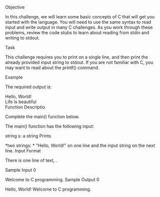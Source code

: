 Objective

In this challenge, we will learn some basic concepts of C that will get you started with the language. You will need to use the same syntax to read input and write output in many C challenges. As you work through these problems, review the code stubs to learn about reading from stdin and writing to stdout.

Task

This challenge requires you to print  on a single line, and then print the already provided input string to stdout. If you are not familiar with C, you may want to read about the printf() command.

Example

The required output is:

Hello, World!  
Life is beautiful  
Function Descriptio

Complete the main() function below.

The main() function has the following input:

string s: a string
Prints

*two strings: * "Hello, World!" on one line and the input string on the next line.
Input Format

There is one line of text, .

Sample Input 0

Welcome to C programming.
Sample Output 0

Hello, World!
Welcome to C programming.
